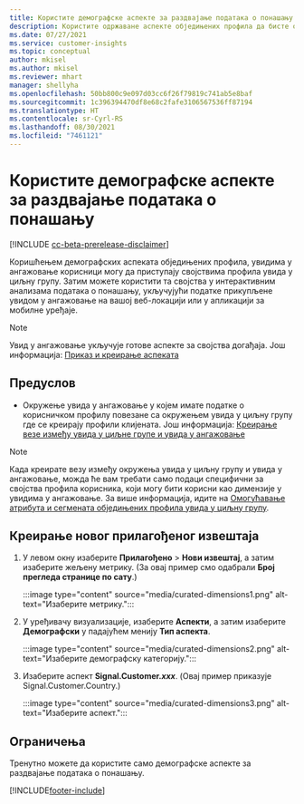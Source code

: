 ```yaml
---
title: Користите демографске аспекте за раздвајање података о понашању (одржавани аспекти)
description: Користите одржаване аспекте обједињених профила да бисте омогућили својства профила клијента увида у циљну групу.
ms.date: 07/27/2021
ms.service: customer-insights
ms.topic: conceptual
author: mkisel
ms.author: mkisel
ms.reviewer: mhart
manager: shellyha
ms.openlocfilehash: 50bb800c9e097d03cc6f26f79819c741ab5e8baf
ms.sourcegitcommit: 1c396394470df8e68c2fafe3106567536ff87194
ms.translationtype: HT
ms.contentlocale: sr-Cyrl-RS
ms.lasthandoff: 08/30/2021
ms.locfileid: "7461121"
---
```

# <a name="use-demographic-dimensions-for-splitting-behavioral-data"></a>Користите демографске аспекте за раздвајање података о понашању

[!INCLUDE [cc-beta-prerelease-disclaimer](includes/cc-beta-prerelease-disclaimer.md)]

Коришћењем демографских аспеката обједињених профила, увидима у ангажовање корисници могу да приступају својствима профила увида у циљну групу. Затим можете користити та својства у интерактивним анализама података о понашању, укључујући податке прикупљене увидом у ангажовање на вашој веб-локацији или у апликацији за мобилне уређаје.

>[!NOTE]
> Увид у ангажовање укључује готове аспекте за својства догађаја. Још информација: [Приказ и креирање аспеката](dimensions.md)

## <a name="prerequisite"></a>Предуслов

- Окружење увида у ангажовање у којем имате податке о корисничком профилу повезане са окружењем увида у циљну групу где се креирају профили клијената. Још информација: [Креирање везе између увида у циљне групе и увида у ангажовање](integrate-audience-insights-engagement-insights.md)

> [!NOTE]
> Када креирате везу између окружења увида у циљну групу и увида у ангажовање, можда ће вам требати само подаци специфични за својства профила корисника, који могу бити корисни као димензије у увидима у ангажовање. За више информација, идите на [Омогућавање атрибута и сегмената обједињених профила увида у циљну групу](integrate-audience-insights-engagement-insights.md#enable-audience-insights-unified-profiles-attributes-and-segments).<!--note from editor: Suggested. -->

## <a name="create-a-new-custom-report"></a>Креирање новог прилагођеног извештаја

1. У левом окну изаберите **Прилагођено** > **Нови извештај**, а затим изаберите жељену метрику. (За овај пример смо одабрали **Број прегледа странице по сату**.)

    :::image type="content" source="media/curated-dimensions1.png" alt-text="Изаберите метрику.":::

2. У уређивачу визуализације, изаберите **Аспекти**, а затим изаберите **Демографски** у падајућем менију **Тип аспекта**.

    :::image type="content" source="media/curated-dimensions2.png" alt-text="Изаберите демографску категорију.":::

3. Изаберите аспект **Signal.Customer.*xxx***. (Овај пример приказује Signal.Customer.Country.)

    :::image type="content" source="media/curated-dimensions3.png" alt-text="Изаберите аспект.":::
  
## <a name="limitations"></a>Ограничења

Тренутно можете да користите само демографске аспекте за раздвајање података о понашању.


[!INCLUDE[footer-include](../includes/footer-banner.md)]
